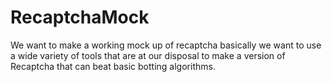 # RecaptchaMock
We want to make a working mock up of recaptcha
basically we want to use a wide variety of tools that are at our disposal to make a version of Recaptcha that can beat basic botting algorithms.
